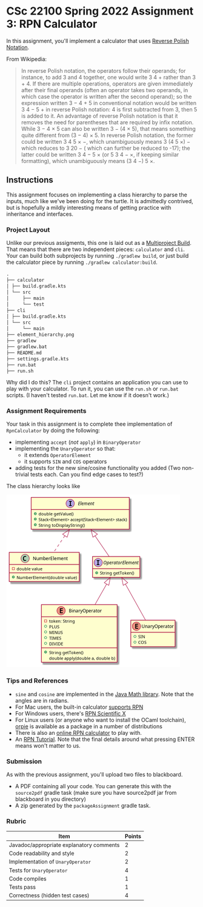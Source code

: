 # CSc 22100 Spring 2022 Assignment 3: RPN Calculator

In this assignment, you'll implement a calculator that
uses [Reverse Polish Notation](https://en.wikipedia.org/wiki/Reverse_Polish_notation).

From Wikipedia:
> In reverse Polish notation, the operators follow their operands; for instance, to add 3 and 4 together,
> one would write 3 4 + rather than 3 + 4. If there are multiple operations, operators are given immediately
> after their final operands (often an operator takes two operands, in which case the operator is written after
> the second operand); so the expression written 3 − 4 + 5 in conventional notation would be written 3 4 − 5 + in
> reverse Polish notation: 4 is first subtracted from 3, then 5 is added to it. An advantage of reverse Polish notation
> is that it removes the need for parentheses that are required by infix notation. While 3 − 4 × 5 can also be
> written 3 − (4 × 5), that means something quite different from (3 − 4) × 5. In reverse Polish notation,
> the former could be written 3 4 5 × −, which unambiguously means 3 (4 5 ×) − which reduces to 3 20 − (
> which can further be reduced to -17); the latter could be written 3 4 − 5 × (or 5 3 4 − ×, if keeping similar formatting),
> which unambiguously means (3 4 −) 5 ×.

## Instructions

This assignment focuses on implementing a class hierarchy to parse the inputs, much like we've been doing for the
turtle. It is admittedly contrived, but is hopefully a mildly interesting means of getting practice with inheritance and
interfaces.

### Project Layout

Unlike our previous assigments, this one is laid out as
a [Multiproject Build](https://docs.gradle.org/current/userguide/multi_project_builds.html). That means that there are
two independent pieces: `calculator` and `cli`. Your can build both subprojects by running `./gradlew build`, or just
build the calculator piece by running `./gradlew calculator:build`.

```
.
├── calculator
│ ├── build.gradle.kts
│ └── src
│     ├── main
│     └── test
├── cli
│ ├── build.gradle.kts
│ └── src
│     └── main
├── element_hierarchy.png
├── gradlew
├── gradlew.bat
├── README.md
├── settings.gradle.kts
├── run.bat
├── run.sh
```

Why did I do this? The `cli` project contains an application you can use to play with your calculator. To run it, you
can use the `run.sh` or `run.bat` scripts. (I haven't tested `run.bat`. Let me know if it doesn't work.)

### Assignment Requirements

Your task in this assignment is to complete thee implementation of `RpnCalculator` by doing the following:

- implementing `accept` (*not* `apply`) in `BinaryOperator`
- implementing the `UnaryOperator` so that:
    - it extends `OperatorElement`
    - it supports `SIN` and `COS` operators
- adding tests for the new sine/cosine functionality you added (Two non-trivial tests each. Can you find edge cases to
  test?)

The class hierarchy looks like 

![see calculator/src/main/puml/Element.puml](./element_hierarchy.png)

### Tips and References

- `sine` and `cosine` are implemented in
  the [Java Math library](https://docs.oracle.com/javase/8/docs/api/java/lang/Math.html#sin-double-). Note that the
  angles are in radians.
- For Mac users, the built-in calculator [supports RPN](https://support.apple.com/guide/calculator/welcome/mac)
- For Windows users,
  there's [RPN Scientific X](https://www.microsoft.com/en-us/p/rpn-scientific-x/9nblggh64lf4#activetab=pivot:overviewtab)
- For Linux users (or anyone who want to install the OCaml toolchain), [orpie](https://github.com/pelzlpj/orpie) is
  available as a package in a number of distributions
- There is also an [online RPN calculator](http://www.alcula.com/calculators/rpn/) to play with.
- An [RPN Tutorial](https://hansklav.home.xs4all.nl/rpn/index.html). Note that the final details around what pressing
  ENTER means won't matter to us.


### Submission

As with the previous assignment, you'll upload two files to blackboard.

- A PDF containing all your code. You can generate this with the `source2pdf` gradle task (make sure you have source2pdf
  jar from blackboard in you directory)
- A zip generated by the `packageAssignment` gradle task.

### Rubric

| Item                                     | Points  |
| ---                                      | ------- |
| Javadoc/appropriate explanatory comments | 2       |
| Code readability and style               | 2       |
| Implementation of `UnaryOperator`        | 2       |
| Tests for `UnaryOperator`                | 4       |
| Code compiles                            | 1       |
| Tests pass                               | 1       |
| Correctness (hidden test cases)          | 4       |
